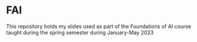 # FAI
This repository holds my slides used as part of the Foundations of AI course taught during the spring semester during January-May 2023
